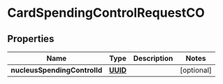 
# CardSpendingControlRequestCO

## Properties
Name | Type | Description | Notes
------------ | ------------- | ------------- | -------------
**nucleusSpendingControlId** | [**UUID**](UUID.md) |  |  [optional]



